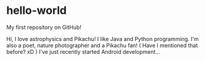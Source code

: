 # hello-world
My first repository on GitHub!

Hi, I love astrophysics and Pikachu! I like Java and Python programming.
I'm also a poet, nature photographer and a Pikachu fan! ( Have I mentioned that before?  xD )
I've just recently started Android development...
